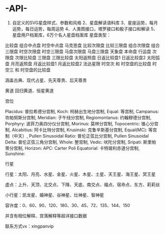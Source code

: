 # -API-
1. 自定义的SVG星盘样式、参数和风格  2、星盘解读语料库   3、星座运势，每月运势，每日运势，每周运势  4、人类图接口，塔罗接口和骰子接口和解读  5、星盘用户档案库，6万个名人星盘档案库
星盘类型：

比较盘 
组合中点盘 
时空中点盘 
马克思盘 
比较次限盘 
比较三限盘 
组合次限盘 
组合三限盘 
时空次限盘 
时空三限盘 
马盘次限盘 
马盘三限盘 
天象盘 
本命盘 
行运盘 
次限盘 
次限比较盘 
三限盘 
三限比较盘 
太阳返照盘 
日返比较盘1 
日返比较盘2 
太阳弧盘 
月亮返照盘 
月返比较盘1 
月返比较盘2 
法达星限 
时空次 和 时空盘的比较盘 
时空三 和 时空盘的比较盘 


涵盖古典、现代占星、先天尊贵、后天尊贵

黄道
回归黄道、恒星黄道

宫位

Placidus: 普拉希德分宫制,
Koch: 柯赫出生地分宫制,
Equal: 等宫制,
Campanus: 坎帕努斯分宫制,
Meridian: 子午线分宫制,
Regiomontanus: 约翰穆德分宫制,
Porphyry: 波菲力奥四分仪分宫制,
Morinus: 莫林分宫制,
Topocentric: 锥心分宫制,
Alcabitius: 阿卡比特分宫制,
Krusinski: 克鲁辛斯基分宫制,
Equal(MC): 等宫制（中天）,
Pullen Sinusoidal Ratio: 普伦正弦比分宫制,
Pullen Sinusoidal Delta: 普伦正弦三角分宫制,
Whole: 整宫制,
Vedic: 吠陀分宫制,
Sripati: 斯里帕蒂分宫制,
Horizon:
APC:
Carter Poli Equatorial: 卡特玻利赤道分宫制,
Sunshine:

行星

行星：太阳、月亮、水星、金星、火星、木星、土星、天王星、海王星、冥王星

虚点：上升、天顶、北交点、下降、天底、南交点、福点、宿命点、东方、莉莉丝

小行星：凯龙星、婚神星、谷神星、灶神星、智神星

容许度：0、60、90、120、180、30、45、72、135、144、150

并含有相位解释、宫落解释等超详接口数据

联系方式vx：xingpanvip

